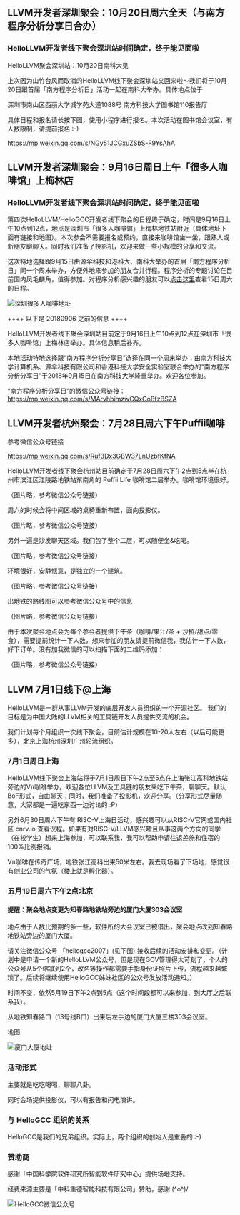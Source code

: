 ## LLVM开发者深圳聚会：10月20日周六全天（与南方程序分析分享日合办）

### HelloLLVM开发者线下聚会深圳站时间确定，终于能见面啦

HelloLLVM聚会深圳站：10月20日南科大见

上次因为山竹台风而取消的HelloLLVM线下聚会深圳站又回来啦～我们将于10月20日跟首届「南方程序分析日」活动一起在南科大举办。具体地点位于

深圳市南山区西丽大学城学苑大道1088号
南方科技大学图书馆110报告厅

具体日程和报名请长按下图，使用小程序进行报名。本次活动在图书馆会议室，有人数限制，请提前报名 :-)

https://mp.weixin.qq.com/s/NGy51JCGxuZSbS-F9YsAhA


## LLVM开发者深圳聚会：9月16日周日上午「很多人咖啡馆」上梅林店

### HelloLLVM开发者线下聚会深圳站时间确定，终于能见面啦

第四次HelloLLVM/HelloGCC开发者线下聚会的日程终于确定，时间是9月16日上午10点到12点，地点是深圳市「很多人咖啡馆」上梅林地铁站附近（具体地址下面有链接和地图）。本次参会不需要报名或预约，直接来咖啡馆坐一坐，跟熟人或新朋友聊聊天。同时我们准备了投影机，欢迎来做一些小规模的分享和交流。

这次特地选择跟9月15日由源伞科技和港科大、南科大举办的首届「南方程序分析日」同一个周末举办，方便外地来参加的朋友合并行程。程序分析的专题讨论在目前国内凤毛麟角，值得参加。对程序分析感兴趣的朋友可以[点击这里](https://mp.weixin.qq.com/s/MArvhbimzwCQxCoBfzBSZA)查看15日周六的日程。

![深圳很多人咖啡地址](shenzhen-henduorencaffe.png)

++++ 以下是 20180906 之前的信息 ++++

HelloLLVM开发者线下聚会深圳站目前定于9月16日上午10点到12点在深圳市「很多人咖啡馆」上梅林店举办。具体信息稍后补齐。

本地活动特地选择跟“南方程序分析分享日”选择在同一个周末举办：由南方科技大学计算机系、源伞科技有限公司和香港科技大学安全实验室联合举办的“南方程序分析分享日”于2018年9月15日在南方科技大学隆重举办。欢迎各位参加。

“南方程序分析分享日”的微信公众号链接：https://mp.weixin.qq.com/s/MArvhbimzwCQxCoBfzBSZA

## LLVM开发者杭州聚会：7月28日周六下午Puffii咖啡

参考微信公众号链接

https://mp.weixin.qq.com/s/Ruf3Dx3GBW37LnUzbfKfNA

HelloLLVM开发者线下聚会杭州站目前确定于7月28日周六下午2点到5点半在杭州市滨江区江陵路地铁站东南角的 Puffii Life 咖啡馆二层举办。咖啡馆环境很好。

（图片略，参考微信公众号链接）

周六的时候会将中间区域的桌椅重新布置，面向投影仪。

（图片略，参考微信公众号链接）

另外一遍是沙发聊天区域。我们包了整个二层，可以随便坐&吃喝。

（图片略，参考微信公众号链接）

环境很好，安静惬意，是独立的一个建筑。

（图片略，参考微信公众号链接）

出地铁的路线图可以参考微信公众号中的信息

（图片略，参考微信公众号链接）

由于本次聚会地点会为每个参会者提供下午茶（咖啡/果汁/茶 + 沙拉/甜点/零食），需要提前统计一下人数，想来参加的朋友请提前微信我，我估计一下人数，好下订单。没有加我微信的可以扫描下面的二维码添加：

（图片略，参考微信公众号链接）


## LLVM 7月1日线下@上海

HelloLLVM是一群从事LLVM开发的底层开发人员组织的一个开源社区。
我们的目标是为中国大陆的LLVM相关的工具链开发人员提供交流的机会。

我们计划每个月组织一次线下聚会，目前估计规模在10-20人左右（以后可能更多），北京上海杭州深圳广州轮流组织。

### 7月1日周日上海

HelloLLVM线下聚会上海站将于7月1日周日下午2点至5点在上海张江高科地铁站旁边的Vπ咖啡举办。欢迎各位LLVM及工具链的朋友来吃下午茶，聊聊天。默认BoF形式，自由聊天；同时，我们准备了投影机，欢迎分享。（分享形式尽量随意，大家都是一遍吃东西一边讨论的 :P）

另外6月30日周六下午有 RISC-V上海日活动，感兴趣可以从RISC-V官网或国内社区 cnrv.io 查看议程。如果有对RISC-V/LLVM感兴趣且从事这两个方向的同学（在校学生）想来上海参加，可以联系我，我可以帮助申请往返差旅和住宿的100%比例报销。

Vπ咖啡在传奇广场，地铁张江高科出来50米左右。我去现场看了下场地，感觉很有创业公司的气氛（楼上就是孵化器）。

### 五月19日周六下午2点北京

#### 提醒：聚会地点变更为知春路地铁站旁边的厦门大厦303会议室

地点由于人数比预期的多一些，软件所的大会议室已被借出，聚会地点改到知春路地铁站旁边的厦门大厦。

请关注微信公众号 「hellogcc2007」(见下图) 接收后续的活动安排和变更。（计划中是申请一个新的HelloLLVM公众号，但是现在GOV管理得太苛刻了，个人的公众号从5个缩减到2个，改名等操作都需要手指身份证照片上传，流程越来越繁琐了。后续将继续使用HelloGCC姊妹社区的公众号发放活动通知。）

时间不变，依然5月19日下午2点到5点（这个时间段都可以来参加，到大厅之后联系我）。

从地铁知春路口（13号线B口）出来后左手边的厦门大厦三楼303会议室。

地图:

![厦门大厦地址](xiamendasha.jpg)

### 活动形式

主要就是吃吃喝喝，聊聊八卦。

同时会场提供投影仪，可以有报告和闪电演讲。

### 与 HelloGCC 组织的关系

HelloGCC是我们的兄弟组织。实际上，两个组织的创始人是重叠的 :-)

### 赞助商

感谢「中国科学院软件研究所智能软件研究中心」提供场地支持。

经费来源主要是「中科重德智能科技有限公司」赞助，感谢 (^o^)/

![HelloGCC微信公众号](qrcode.jpg)
